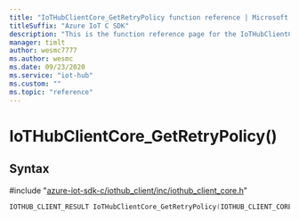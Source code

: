 ```yaml
---                             
title: "IoTHubClientCore_GetRetryPolicy function reference | Microsoft Docs" 
titleSuffix: "Azure IoT C SDK"            
description: "This is the function reference page for the IoTHubClientCore_GetRetryPolicy() function in the Azure IoT C SDK. This SDK is used with Azure IoT Hub and Azure IoT Hub Device Provisioning Service"            
manager: timlt                 
author: wesmc7777              
ms.author: wesmc               
ms.date: 09/23/2020                    
ms.service: "iot-hub"             
ms.custom: ""                
ms.topic: "reference"        
---                            
```


# IoTHubClientCore_GetRetryPolicy()

## Syntax

\#include "[azure-iot-sdk-c/iothub_client/inc/iothub_client_core.h](../iothub-client-core-h.md)"  
```C
IOTHUB_CLIENT_RESULT IoTHubClientCore_GetRetryPolicy(IOTHUB_CLIENT_CORE_HANDLE  MU_IFCOMMA2);
```

